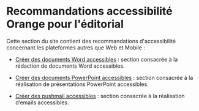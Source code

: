 # Recommandations accessibilité Orange pour l'éditorial

<script>$(document).ready(function () {
    setBreadcrumb([{"label":"Présentation"}]);
});</script>

Cette section du site contient des recommandations d'accessibilité concernant les plateformes autres que Web et Mobile&nbsp;:

- [Créer des documents Word accessibles](./word.html)&nbsp;: section consacrée à la rédaction de documents Word accessibles.

- [Créer des documents PowerPoint accessibles](./powerpoint.html)&nbsp;: section consacrée à la réalisation de présentations PowerPoint accessibles.

- [Créer des pushmail accessibles](./pushmail.html)&nbsp;: section consacrée à la réalisation d’emails accessibles.


&nbsp;
<!--  This file is part of a11y-guidelines | Our vision of mobile & web accessibility guidelines and best practices, with valid/invalid examples.
 Copyright (C) 2016  Orange SA
 See the Creative Commons Legal Code Attribution-ShareAlike 3.0 Unported License for more details (LICENSE file). -->